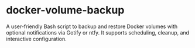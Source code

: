# docker-volume-backup
A user-friendly Bash script to backup and restore Docker volumes with optional notifications via Gotify or ntfy. It supports scheduling, cleanup, and interactive configuration.
